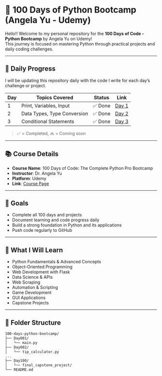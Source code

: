 # 🚀 100 Days of Python Bootcamp (Angela Yu - Udemy)

Hello!!
Welcome to my personal repository for the **100 Days of Code - Python Bootcamp** by Angela Yu on Udemy!  
This journey is focused on mastering Python through practical projects and daily coding challenges.

---

## 📅 Daily Progress

I will be updating this repository daily with the code I write for each day’s challenge or project.

| Day | Topics Covered | Status | Link |
|-----|----------------|--------|------|
| 1   | Print, Variables, Input | ✅ Done | [Day 1](./Day_1) |
| 2   | Data Types, Type Conversion | ✅ Done | [Day 2](./Day_2) |
| 3   | Conditional Statements | ✅ Done | [Day 3](./Day_3) |

> ✅ = Completed, 🔜 = Coming soon

---

## 📚 Course Details

- **Course Name**: 100 Days of Code: The Complete Python Pro Bootcamp
- **Instructor**: Dr. Angela Yu
- **Platform**: Udemy
- **Link**: [Course Page](https://www.udemy.com/course/100-days-of-code/)

---

## 📌 Goals

- Complete all 100 days and projects
- Document learning and code progress daily
- Build a strong foundation in Python and its applications
- Push code regularly to GitHub

---

## 🧠 What I Will Learn

- Python Fundamentals & Advanced Concepts
- Object-Oriented Programming
- Web Development with Flask
- Data Science & APIs
- Web Scraping
- Automation & Scripting
- Game Development
- GUI Applications
- Capstone Projects

---

## 📂 Folder Structure

```bash
100-days-python-bootcamp/
├── Day001/
│   └── main.py
├── Day002/
│   └── tip_calculator.py
...
├── Day100/
│   └── final_capstone_project/
└── README.md
